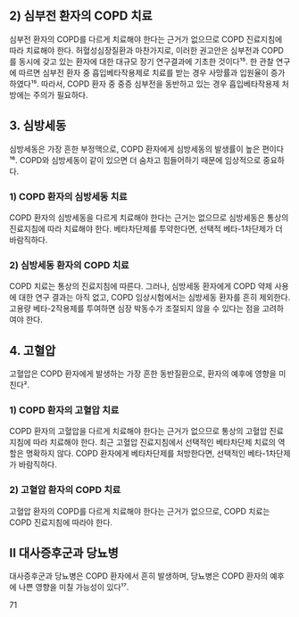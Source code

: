 ## 2) 심부전 환자의 COPD 치료

심부전 환자의 COPD를 다르게 치료해야 한다는 근거가 없으므로 COPD 진료지침에 따라 치료해야 한다. 허혈성심장질환과 마찬가지로, 이러한 권고안은 심부전과 COPD를 동시에 갖고 있는 환자에 대한 대규모 장기 연구결과에 기초한 것이다¹⁵. 한 관찰 연구에 따르면 심부전 환자 중 흡입베타작용제로 치료를 받는 경우 사망률과 입원율이 증가하였다¹⁵. 따라서, COPD 환자 중 중증 심부전을 동반하고 있는 경우 흡입베타작용제 처방에는 주의가 필요하다.

## 3. 심방세동

심방세동은 가장 흔한 부정맥으로, COPD 환자에게 심방세동의 발생률이 높은 편이다¹⁶. COPD와 심방세동이 같이 있으면 더 숨차고 힘들어하기 때문에 임상적으로 중요하다.

### 1) COPD 환자의 심방세동 치료

COPD 환자의 심방세동을 다르게 치료해야 한다는 근거는 없으므로 심방세동은 통상의 진료지침에 따라 치료해야 한다. 베타차단제를 투약한다면, 선택적 베타-1차단제가 더 바람직하다.

### 2) 심방세동 환자의 COPD 치료

COPD 치료는 통상의 진료지침에 따른다. 그러나, 심방세동 환자에게 COPD 약제 사용에 대한 연구 결과는 아직 없고, COPD 임상시험에서는 심방세동 환자를 흔히 제외한다. 고용량 베타-2작용제를 투여하면 심장 박동수가 조절되지 않을 수 있다는 점을 고려하여야 한다.

## 4. 고혈압

고혈압은 COPD 환자에게 발생하는 가장 흔한 동반질환으로, 환자의 예후에 영향을 미친다².

### 1) COPD 환자의 고혈압 치료

COPD 환자의 고혈압을 다르게 치료해야 한다는 근거가 없으므로 통상의 고혈압 진료지침에 따라 치료해야 한다. 최근 고혈압 진료지침에서 선택적인 베타차단제 치료의 역할은 명확하지 않다. COPD 환자에게 베타차단제를 처방한다면, 선택적인 베타-1차단제가 바람직하다.

### 2) 고혈압 환자의 COPD 치료

고혈압 환자의 COPD를 다르게 치료해야 한다는 근거가 없으므로, COPD 치료는 COPD 진료지침에 따라야 한다.

## II 대사증후군과 당뇨병

대사증후군과 당뇨병은 COPD 환자에서 흔히 발생하며, 당뇨병은 COPD 환자의 예후에 나쁜 영향을 미칠 가능성이 있다¹⁷.

<PAGE>71